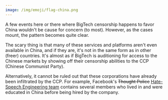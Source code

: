 ```yaml
---
image: /img/emoji/flag-china.png
---
```


A few events here or there where BigTech censorship happens to favor China
wouldn't be cause for concern (to most). However, as the cases mount, the
pattern becomes quite clear.

The scary thing is that many of these services and platforms aren't even
available in China, and if they are, it's not in the same form as in other
(freer) countries. It's almost as if BigTech is auditioning for access to the
Chinese markets by showing off their censorship abilities to the CCP (Chinese
Communist Party).

Alternatively, it cannot be ruled out that these corporations have already been
infiltrated by the CCP. For example, Facebook's ~~Thought Police~~ [Hate-Speech
Engineering team](https://archive.is/ox7Zi) contains several members who lived
in and were educated in China before being hired by the company.

